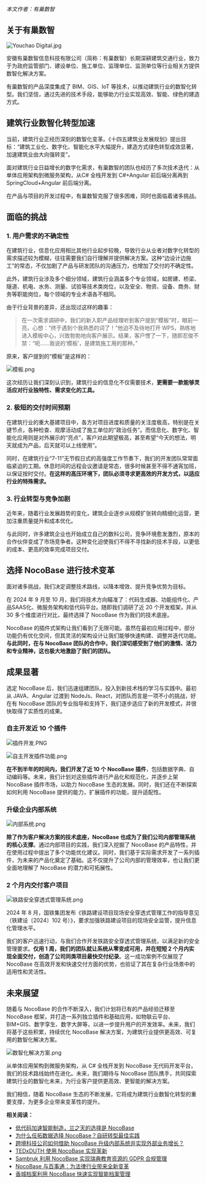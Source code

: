 *本文作者：有巢数智*

## 关于有巢数智

![Youchao Digital.jpg](https://static-docs.nocobase.com/6ee192c8daa6067afc0598bc550ed76d.jpg)

安徽有巢数智信息科技有限公司（简称：有巢数智）长期深耕建筑交通行业，致力于为政府监管部门、建设单位、施工单位、监理单位、监测单位等行业相关方提供数智化解决方案。

有巢数智的产品深度集成了 BIM、GIS、IoT 等技术，以推动建筑行业的数智化转型。我们坚信，通过先进的技术手段，能够助力行业实现高效、智能、绿色的建造方式。

## 建筑行业数智化转型加速

当前，建筑行业正经历深刻的数智化变革。《十四五建筑业发展规划》提出目标：“建筑工业化、数字化、智能化水平大幅提升，建造方式绿色转型成效显著，加速建筑业由大向强转变”。

面对建筑行业日益增长的数字化需求，有巢数智的团队也经历了多次技术迭代：从单体应用架构到微服务架构，从C# 全栈开发到 C#+Angular 前后端分离再到 SpringCloud+Angular 前后端分离。

在产品与项目的开发过程中，有巢数智克服了很多困难，同时也面临着诸多挑战。

## 面临的挑战

### **1. 用户需求的不确定性**

在建筑行业，信息化应用相比其他行业起步较晚，导致行业从业者对数字化转型的需求描述较为模糊，往往需要我们自行理解并提供解决方案。这种“边设计边施工”的常态，不仅加剧了产品与研发团队的沟通压力，也增加了交付的不确定性。

此外，建筑行业涉及多个细分领域，建筑行业涵盖多个专业领域，如房建、桥梁、隧道、机电、水务、测量、试验等技术类岗位，以及安全、物资、设备、商务、财务等职能岗位，每个领域的专业术语各不相同。

由于行业背景的差异，还出现过这样的趣事：

> 在一次需求调研中，我们的新入职产品经理听到客户提到“模板”时，眼前一亮，心想：“终于遇到个我熟悉的词了！”他迫不及待地打开 WPS，熟练地进入模板中心，兴致勃勃地向客户展示。结果，客户愣了一下，随即忍俊不禁：“呃……我说的‘模板’，是建筑施工用的那种。”

原来，客户提到的“模板”是这样的：

![模板.png](https://static-docs.nocobase.com/15cb5bbbbcfad6f561f1232f931a640a.png)

这次经历让我们深刻认识到，建筑行业的信息化不仅需要技术，**更需要一款能够灵活应对行业独特性、需求变化的工具。**

### **2. 极短的交付时间预期**

在建筑行业的重大基建项目中，各方对项目进度和质量的关注度极高，特别是在关键节点，各种检查、观摩活动成了施工单位的“政治任务”。而信息化、数字化、智能化应用则是对外展示的“亮点”，客户对此期望极高，甚至希望“今天的想法，明天就成为产品，后天就可以上线使用”。

同时，在建筑行业“7-11”无节假日式的高强度工作节奏下，我们的开发团队常常面临紧迫的工期。休息时间的远程会议邀请是常态，很多时候甚至不得不通宵加班，以保证按时交付。**在这样的高压环境下，团队必须寻求更高效的开发方式，以适应行业的特殊需求。**

### **3. 行业转型与竞争加剧**

近年来，随着行业发展趋势的变化，建筑企业逐步从规模扩张转向精细化运营，更加注重质量提升和成本优化。

与此同时，许多建筑企业也开始成立自己的数科公司，竞争环境愈发激烈，原本的合作伙伴变成了市场竞争者。这种变化迫使我们不得不寻找新的技术手段，以更低的成本、更高的效率完成项目交付。

## 选择 NocoBase 进行技术变革

面对诸多挑战，我们决定调整技术路线，以降本增效、提升竞争优势为目标。

在 2024 年 9 月至 10 月，我们将技术方向瞄准了：代码生成器、功能组件化、产品SAAS化、微服务架构和低代码平台。随即我们调研了近 20 个开发框架，并从 30 多个维度进行对比，最终选择了 NocoBase 作为我们的技术底座。

NocoBase 的插件式架构让我们看到了无限可能。虽然在最初应用过程中，部分功能仍有优化空间，但其灵活的架构设计让我们能够快速构建、调整并迭代功能。**与此同时，在与 NocoBase 团队的合作中，我们深切感受到了他们的激情、活力和专业精神，这也极大地激励了我们的团队。**

## 成果显著

选定 NocoBase 后，我们迅速组建团队，投入到新技术栈的学习与实践中。最初从 JAVA、Angular 过渡到 NodeJs、React，对团队而言是一项不小的挑战，好在有 NocoBase 团队的专业指导和支持下，我们逐步适应了新的开发模式，并很快取得了实质性的成果。

### **自主开发近 10 个插件**

![插件开发.PNG](https://static-docs.nocobase.com/c94cc31a22c5c840dc85b51eaf02ebc7.PNG)

![自主开发插件功能.png](https://static-docs.nocobase.com/30a14519908c536e41fb0798aeb5fe42.png)

**在不到半年的时间内，我们开发了近 10 个 NocoBase 插件**，包括数据字典、自动编码等。未来，我们计划对这些插件进行产品化和规范化，并逐步上架 NocoBase 插件市场，以助力 NocoBase 生态的发展。同时，我们还在不断探索如何利用 NocoBase 提供的能力，扩展插件的功能，提升适配性。

### 升级**企业内部系统**

![内部系统.png](https://static-docs.nocobase.com/b9308ec544cb162a98fd4e45593a6eb6.png)

**除了作为客户解决方案的技术底座，NocoBase 也成为了我们公司内部管理系统的核心支撑**。通过内部项目的实践，我们深入挖掘了 NocoBase 的产品特性，并在使用过程中提出了多个功能优化建议。同时，我们基于实际需求开发了一系列插件，为未来的产品化奠定了基础。这不仅提升了公司内部的管理效率，也让我们更全面地理解了 NocoBase 的潜力和可拓展性。

### 2 个月内交付客户项目

![铁路安全穿透式管理系统.png](https://static-docs.nocobase.com/8044bbd94f215510f2d23c33cf43d25f.png)

2024 年 8 月，国铁集团发布《铁路建设项目现场安全穿透式管理工作的指导意见（铁建设〔2024〕102 号）》，要求加强铁路建设项目的现场安全监管，提升信息化管理水平。

我们的客户迅速行动，与我们合作开发铁路安全穿透式管理系统，以满足新的安全管理要求。**仅用 1 周，我们的团队就让系统从零变成可用，并在短短 2 个月内实现全面交付，创造了公司同类项目最快交付纪录**。这一成功案例不仅展现了 NocoBase 在高效开发和快速交付方面的优势，也验证了其在复杂行业场景中的适用性和灵活性。

## 未来展望

随着与 NocoBase 的合作不断深入，我们计划将已有的产品经验迁移至 NocoBase 框架，并打造一系列独立插件和基础应用，如物联云平台、BIM+GIS、数字孪生、数字大屏等，以进一步提升用户的开发效率。未来，我们将基于这些积累，持续优化 NocoBase 解决方案，为建筑行业提供更高效、可复用的数智化解决方案。

![数智化解决方案.png](https://static-docs.nocobase.com/d7743aed9a8a365e925c1c9455851869.png)

从单体应用架构到微服务架构，从 C# 全栈开发到 NocoBase 无代码开发平台，我们的技术路线始终在进化。未来，我们期待与 NocoBase 团队携手，共同探索建筑行业的数智化未来，为行业客户提供更高效、更智能的解决方案。

我们相信，随着 NocoBase 生态的不断发展，它将成为建筑行业数智化转型的重要支撑，为更多企业带来变革性的提升。

**相关阅读：**

* [低代码加速智能制造，兰之天的选择是 NocoBase](https://www.nocobase.com/cn/blog/Orchisky)
* [为什么任拓数据选择 NocoBase？自研转型最佳实践](https://www.nocobase.com/cn/blog/nint)
* [跨境科技公司如何借助 NocoBase 升级内部系统并实现外部业务增长？](https://www.nocobase.com/cn/blog/GemelSoft)
* [TEDxDUTH 使用 NocoBase 实现革新](https://www.nocobase.com/cn/blog/tedxduth)
* [Sambruk 利用 NocoBase 实现瑞典教育资源的 GDPR 合规管理](https://www.nocobase.com/cn/blog/sambruk)
* [NocoBase 与百事通：为法律行业带来全新变革](https://www.nocobase.com/cn/blog/bestone)
* [香城档案利用 NocoBase 快速实现智能档案管理](https://www.nocobase.com/cn/blog/xiangcheng-records)
